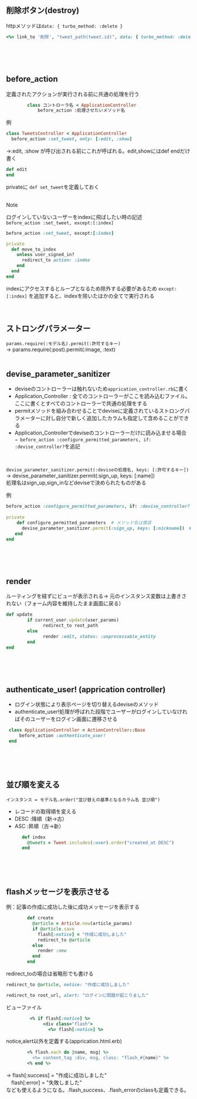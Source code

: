 ## 削除ボタン(destroy) 
httpメソッドは`data: { turbo_method: :delete }`
```ruby
<%= link_to '削除', "tweet_path(tweet.id)", data: { turbo_method: :delete } %>
```
<br><br><br>

## before_action
定義されたアクションが実行される前に共通の処理を行う
```ruby
        class コントローラ名 < ApplicationController
            before_action :処理させたいメソッド名
```
例
```ruby
class TweetsController < ApplicationController
  before_action :set_tweet, only: [:edit, :show]
```

→:edit, :show  が呼び出される前にこれが呼ばれる。edit,showにはdef endだけ書く

```ruby
def edit
end
```
privateに `def set_tweet`を定義しておく  
<br>

> [!NOTE]
>ログインしていないユーザーをindexに飛ばしたい時の記述  
`before_action :set_tweet, except:[:index]`
```ruby
before_action :set_tweet, except:[:index]

private
  def move_to_index
    unless user_signed_in?
      redirect_to action: :index
    end
  end
end
```
indexにアクセスするとループとなるため除外する必要があるため
`except:[:index]`
を追加すると、indexを除いたほかの全てで実行される
<br><br><br>

## ストロングパラメーター
`params.require(:モデル名).permit(:許可するキー)`  
→ params.require(:post).permit(:image, :text) 
<br><br>

## devise_parameter_sanitizer
* deviseのコントローラーは触れないため`apprication_controller.rb`に書く
* Application_Controller : 全てのコントローラーがここを読み込むファイル。ここに書くとすべてのコントローラーで共通の処理をする
* permitメソッドを組み合わせることでdeviseに定義されているストロングパラメーターに対し自分で新しく追加したカラムも指定して含めることができる
* Application_Controllerでdeviseのコントローラーだけに読み込ませる場合  
`→ before_action :configure_permitted_parameters, if: :devise_controller?`を追記
<br>

`devise_parameter_sanitizer.permit(:deviseの処理名, keys: [:許可するキー])`  
→ devise_parameter_sanitizer.permit(:sign_up, keys: [:name])  
処理名はsign_up,sign_inなどdeviseで決められたものがある

例
```ruby
before_action :configure_permitted_parameters, if: :devise_controller?
    
private
    def configure_permitted_parameters  # メソッド名は慣習
      devise_parameter_sanitizer.permit(:sign_up, keys: [:nickname])　# deviseのUserモデルにパラメーターを許可
　　end
end
```
<br><br><br>

## render
ルーティングを経ずにビューが表示される→ 元のインスタンス変数は上書きされない（フォーム内容を維持したまま画面に戻る）
```ruby
def update
        if current_user.update(user_params)
              redirect_to root_path
        else
              render :edit, status: :unprocessable_entity
        end
end
```
<br><br><br>

## authenticate_user! (apprication controller)
* ログイン状態により表示ページを切り替えるdeviseのメソッド
* authenticate_user!処理が呼ばれた段階でユーザーがログインしていなければそのユーザーをログイン画面に遷移させる
```ruby
 class ApplicationController < ActionController::Base
     before_action :authenticate_user!
 end
```
<br><br><br>

## 並び順を変える
`インスタンス = モデル名.order("並び替えの基準となるカラム名 並び順")`
* レコードの取得順を変える  
* DESC :降順（新→古）
* ASC :昇順（古→新）

```ruby
      def index
        @tweets = Tweet.includes(:user).order("created_at DESC")
      end
```
<br><br><br>

## flashメッセージを表示させる
例：記事の作成に成功した後に成功メッセージを表示する
```ruby
        def create
          @article = Article.new(article_params)
          if @article.save
            flash[:notice] = "作成に成功しました"
            redirect_to @article
          else
            render :new
          end
        end
```
redirect_toの場合は省略形でも書ける
```ruby
redirect_to @article, notice: "作成に成功しました"

redirect_to root_url, alert: "ログインに問題が起こりました"
```


ビューファイル
```ruby
         <% if flash[:notice] %>
              <div class="flash">
                <%= flash[:notice] %>
```

notice,alert以外を定義する(apprication.html.erb)
```ruby
        <% flash.each do |name, msg| %>
          <%= content_tag :div, msg, class: "flash_#{name}" %>
        <% end %>
```
→ flash[:success] = "作成に成功しました"  
　flash[:error] = "失敗しました"  
 なども使えるようになる。.flash_success、.flash_errorのclassも定義できる。
 <br><br><br>
